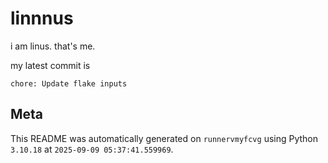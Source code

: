 # linnnus

i am linus. that's me.

my latest commit is

```
chore: Update flake inputs
```

## Meta

This README was automatically generated on `runnervmyfcvg` using Python
`3.10.18` at `2025-09-09 05:37:41.559969`.
